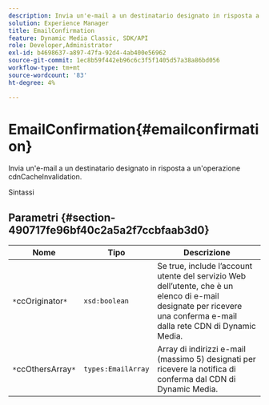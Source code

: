 ```yaml
---
description: Invia un'e-mail a un destinatario designato in risposta a un'operazione cdnCacheInvalidation.
solution: Experience Manager
title: EmailConfirmation
feature: Dynamic Media Classic, SDK/API
role: Developer,Administrator
exl-id: b4698637-a897-47fa-92d4-4ab400e56962
source-git-commit: 1ec8b59f442eb96c6c3f5f1405d57a38a86bd056
workflow-type: tm+mt
source-wordcount: '83'
ht-degree: 4%

---
```


# EmailConfirmation{#emailconfirmation}

Invia un&#39;e-mail a un destinatario designato in risposta a un&#39;operazione cdnCacheInvalidation.

Sintassi

## Parametri {#section-490717fe96bf40c2a5a2f7ccbfaab3d0}

| Nome | Tipo | Descrizione |
|---|---|---|
| `*`ccOriginator`*` | `xsd:boolean` | Se true, include l’account utente del servizio Web dell’utente, che è un elenco di e-mail designate per ricevere una conferma e-mail dalla rete CDN di Dynamic Media. |
| `*`ccOthersArray`*` | `types:EmailArray` | Array di indirizzi e-mail (massimo 5) designati per ricevere la notifica di conferma dal CDN di Dynamic Media. |
